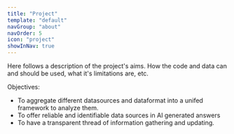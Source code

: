 ```yaml
---
title: "Project"
template: "default"
navGroup: "about"
navOrder: 5
icon: "project"
showInNav: true
---
```



Here follows a description of the project's aims. How the code and data can and should be used, what it's limitations are, etc.

Objectives: 
- To aggregate different datasources and dataformat into a unifed framework to analyze them.
- To offer reliable and identifiable data sources in AI generated answers
- To have a transparent thread of information gathering and updating. 